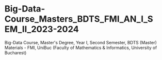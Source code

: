 # Big-Data-Course_Masters_BDTS_FMI_AN_I_SEM_II_2023-2024
Big-Data Course, Master's Degree, Year I, Second Semester, BDTS (Master) Materials - FMI, UniBuc (Faculty of Mathematics &amp; Informatics, University of Bucharest)
